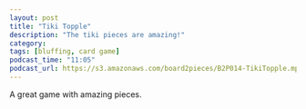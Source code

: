 ```yaml
---
layout: post
title: "Tiki Topple"
description: "The tiki pieces are amazing!"
category: 
tags: [bluffing, card game]
podcast_time: "11:05"
podcast_url: https://s3.amazonaws.com/board2pieces/B2P014-TikiTopple.mp3
---
```


A great game with amazing pieces.
